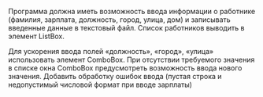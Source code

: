 Программа должна иметь возможность ввода информации о работнике (фамилия, зарплата, должность, город, улица, дом) и записывать введенные данные в текстовый файл. Список работников выводить в элемент ListBox.

Для ускорения ввода полей «должность», «город», «улица» использовать элемент ComboBox. При отсутствии требуемого значения в списке окна ComboBox предусмотреть возможность ввода нового значения. Добавить обработку ошибок ввода (пустая строка и
недопустимый числовой формат при вводе зарплаты)
